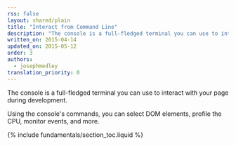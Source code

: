 ```yaml
---
rss: false
layout: shared/plain
title: "Interact from Command Line"
description: "The console is a full-fledged terminal you can use to interact with your page during development."
written_on: 2015-04-14
updated_on: 2015-05-12
order: 3
authors:
  - josephmedley
translation_priority: 0
---
```


<p class="intro">
  The console is a full-fledged terminal you can use to interact with your page during development.
</p>

Using the console's commands,
you can select DOM elements, profile the CPU, monitor events, and more.

{% include fundamentals/section_toc.liquid %}
